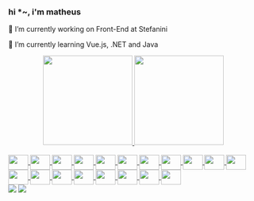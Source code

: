 ### hi *~, i'm matheus 

🔭 I’m currently working on Front-End at Stefanini

🌱 I’m currently learning Vue.js, .NET and Java

<div align="center">
  <a href="https://github.com/zmtheus">
  <img height="180em" src="https://github-readme-stats.vercel.app/api?username=zmtheus&show_icons=true&theme=midnight-purple&include_all_commits=true&count_private=true"/>
  <img height="180em" src="https://github-readme-stats.vercel.app/api/top-langs/?username=zmtheus&layout=compact&langs_count=7&theme=midnight-purple"/>
</div>
<div style="display: inline_block"><br>
  <img align="center" height="30" width="40" src="https://cdn.jsdelivr.net/gh/devicons/devicon/icons/azure/azure-original.svg">
  <img align="center" height="30" width="40" src="https://cdn.jsdelivr.net/gh/devicons/devicon/icons/arduino/arduino-original.svg">
  <img align="center"  height="30" width="40" src="https://cdn.jsdelivr.net/gh/devicons/devicon/icons/bootstrap/bootstrap-plain.svg">
  <img align="center" height="30" width="40" src="https://cdn.jsdelivr.net/gh/devicons/devicon/icons/csharp/csharp-original.svg">
  <img align="center"  height="30" width="40" src="https://cdn.jsdelivr.net/gh/devicons/devicon/icons/css3/css3-original.svg">
  <img align="center" height="30" width="40" src="https://cdn.jsdelivr.net/gh/devicons/devicon/icons/docker/docker-original.svg">
  <img align="center" height="30" width="40"   src="https://cdn.jsdelivr.net/gh/devicons/devicon/icons/dotnetcore/dotnetcore-original.svg">
  <img align="center" height="30" width="40"   src="https://cdn.jsdelivr.net/gh/devicons/devicon/icons/git/git-original.svg">
  <img align="center" height="30" width="40"   src="https://cdn.jsdelivr.net/gh/devicons/devicon/icons/github/github-original.svg">
  <img align="center" height="30" width="40"   src="https://cdn.jsdelivr.net/gh/devicons/devicon/icons/html5/html5-original.svg">
  <img align="center" height="30" width="40"   src="https://cdn.jsdelivr.net/gh/devicons/devicon/icons/intellij/intellij-original.svg">
  <img align="center" height="30" width="40"   src="https://cdn.jsdelivr.net/gh/devicons/devicon/icons/java/java-original.svg">
  <img align="center" height="30" width="40"   src="https://cdn.jsdelivr.net/gh/devicons/devicon/icons/javascript/javascript-original.svg">
  <img align="center" height="30" width="40"   src="https://cdn.jsdelivr.net/gh/devicons/devicon/icons/mysql/mysql-original.svg">
  <img align="center" height="30" width="40"   src="https://cdn.jsdelivr.net/gh/devicons/devicon/icons/sass/sass-original.svg">
  <img align="center" height="30" width="40"   src="https://cdn.jsdelivr.net/gh/devicons/devicon/icons/visualstudio/visualstudio-plain.svg">
  <img align="center" height="30" width="40"   src="https://cdn.jsdelivr.net/gh/devicons/devicon/icons/vuejs/vuejs-original.svg">
  <img align="center" height="30" width="40"   src="https://cdn.jsdelivr.net/gh/devicons/devicon/icons/vscode/vscode-original.svg">
  <img align="center" height="30" width="40"   src="https://cdn.jsdelivr.net/gh/devicons/devicon/icons/ubuntu/ubuntu-plain.svg"><br>
</div>

<div> 
  <a href = "zmtheusnds@gmail.com"><img src="https://img.shields.io/badge/-Gmail-%23333?style=for-the-badge&logo=gmail&logoColor=white" target="_blank"></a>
  <a href="https://br.linkedin.com/in/matheus-n-650764183?trk=public_profile_samename-profile" target="_blank"><img src="https://img.shields.io/badge/-LinkedIn-%230077B5?style=for-the-badge&logo=linkedin&logoColor=white" target="_blank"></a> 

</div>


